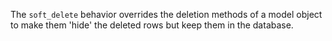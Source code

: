 The `soft_delete` behavior overrides the deletion methods of a model object to make them 'hide' the deleted rows but keep them in the database.